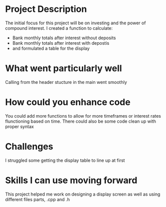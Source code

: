# Project Description
The initial focus for this project will be on investing and the power of compound interest. I created a function to calculate:
  -  Bank monthly totals after interest without deposits
  -  Bank monthly totals after interest with depostis
  -  and formulated a table for the display

# What went particularly well
Calling from the header stucture in the main went smoothly
# How could you enhance code
You could add more functions to allow for more timeframes or interest rates flunctioning based on time. There could also be some code clean up with proper syntax
# Challenges
I struggled some getting the display table to line up at first
# Skills I can use moving forward
This project helped me work on designing a display screen as well as using different files parts, .cpp and .h
